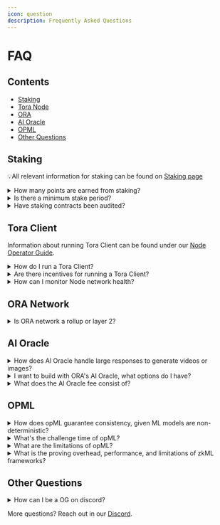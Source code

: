 ```yaml
---
icon: question
description: Frequently Asked Questions
---
```


# FAQ

## Contents

* [Staking](faq.md#staking)
* [Tora Node](faq.md#tora-node)
* [ORA](faq.md#ora)
* [AI Oracle](faq.md#ai-oracle)
* [OPML](faq.md#opml)
* [Other Questions](faq.md#other-questions)

## Staking

💡All relevant information for staking can be found on [Staking page](../points/staking.md)

<details>

<summary>How many points are earned from staking?</summary>

8N per N ETH (If you stake 1 ETH, you get 8 points every day). \
N represents the amount of ETH or other assets you staked.

You can find more information on the ORA Points Program by checking the following link – [https://docs.ora.io/doc/points/staking#staking-points](https://docs.ora.io/doc/points/staking#staking-points)

</details>

<details>

<summary>Is there a minimum stake period?</summary>

In Phase 1, there is no lock up period. It takes 24 hours to take to initiate your withdrawal before you are able to claim it.

After you initiate the withdraw, you will need to submit another transaction to “claim” your withdraw. (Two transactions in total)

In Phase 2, there are 2 options, locked and flexible staking. Locked staking is subject to a 6 month locking period.  With flexible staking you may withdraw at any time. Participants for locked staking will earn more points.&#x20;

Read more here: [https://docs.ora.io/doc/points/staking#withdraw](https://docs.ora.io/doc/points/staking#withdraw)

</details>

<details>

<summary>Have staking contracts been audited?</summary>

The contracts were audited by Salus. Reference here: [https://x.com/salus\_sec/status/1811658734998811005](https://x.com/salus\_sec/status/1811658734998811005)

</details>

## Tora Client

Information about running Tora Client can be found under our [Node Operator Guide](../ora-network/node-operator-guide/).

<details>

<summary>How do I run a Tora Client?</summary>

Currently there are 2 options for running a Tora client, Tora Launcher and CLI option.&#x20;

</details>

<details>

<summary>Are there incentives for running a Tora Client?</summary>

The incentive is in form of ORA points. Read more on [Points page](broken-reference).

Each validated transaction will earn 3 points. Read more here: [https://docs.ora.io/doc/points/tasks#task-4-running-validator-node](https://docs.ora.io/doc/points/tasks#task-4-running-validator-node)

</details>

<details>

<summary>How can I monitor Node network health?</summary>

Node network health can be found in docker container logs

</details>

## ORA Network

<details>

<summary>Is ORA  network a rollup or layer 2?</summary>

Neither.

ORA is a verifiable AI oracle network.  It contains a set of smart contracts capable of making calls to a network of nodes computing AI inference, secured by opML.&#x20;

</details>



## AI Oracle

<details>

<summary>How does AI Oracle handle large responses to generate videos or images?</summary>

The generated content can be stored on a decentralized storage network, eg. IPFS.

Files can be retrieved via the IPFS gateway with the given ID from ORA's AI Oracle.

</details>

<details>

<summary>I want to build with ORA's AI Oracle, what options do I have?</summary>

* zkML of [keras2circom](https://github.com/ora-io/keras2circom) (the most battle-tested and performant zkML framework)
* [opML](https://arxiv.org/abs/2401.17555) of [AI Oracle](../ora-network/introduction.md) (run huge model like LlaMA2-7B and Stable Diffusion now)
* zk+opML with [opp/ai](https://arxiv.org/abs/2402.15006) (futuristic onchain AI fuses zkML's privacy and opML's scalability)

We recommend you [build with Ora's AI Oracle secured by opML](../ora-network/introduction.md). It is production-ready and an out-of-the-box solution, with support to LlaMA2-7B and Stable Diffusion.

</details>

<details>

<summary>What does the AI Oracle fee consist of?</summary>

AI Oracle fee = Model Fee (for LlaMA2 or Stable Diffusion) + Callback Fee (for node to submit a inference result back to onchain) + Network Fee (gas)

Callback fee and network fees may be higher when network is experiencing congestion.&#x20;

Callback fees may be lower if you are using model such as Stable Diffusion, because the inference result will be shorter (just an IPFS hash, instead of long paragraphs in LLM).

</details>



## OPML

<details>

<summary>How does opML guarantee consistency, given ML models are non-deterministic?</summary>

The model uses deterministic inference (learn more from [this talk on determinism on ML](https://www.youtube.com/watch?v=ghU\_-ADHBaw)), there are [built using Nvidia's deterministic feature](https://docs.nvidia.com/clara/clara-train-archive/3.1/nvmidl/additional\_features/determinism.html) or are moved into our deterministic vm (this is recommended for better support).

</details>

<details>

<summary>What's the challenge time of opML? </summary>

Similar to Optimistic rollups, opML has a 7 day challenge period. It is possible that this may be reduced in the future.  When optimized, the challenge period can operate similarly to [a sovereign rollup](https://modularmedia.substack.com/i/132840875/do-optimistic-sovereign-rollups-make-sense), with this period reduced to  [a few minutes](https://twitter.com/nickwh8te/status/1674419952517009409) or [even a few seconds](https://twitter.com/colludingnode/status/1673730479000809473).

</details>

<details>

<summary>What are the limitations of opML?</summary>

Privacy, because all models in opML needs to be public and open-source for network participants to challenge. This can be mitigated with [opp/ai](https://arxiv.org/abs/2402.15006).

</details>

<details>

<summary>What is the proving overhead, performance, and limitations of zkML frameworks?</summary>

* Modulus Labs zkML bringing GPT2-1B onchain resulted in a  [1m+ times overhead (200+ hours for each call), 128-core CPU and 1TB RAM](https://medium.com/@ModulusLabs/chapter-14-the-worlds-1st-on-chain-llm-7e389189f85e).
* The zkML framework with EZKL [takes around 80 minutes to generate a proof of a 1M-nanoGPT model](https://hackmd.io/mGwARMgvSeq2nGvQWLL2Ww#Honey-I-SNARKED-the-GPT).
* [According to Modulus Labs](https://medium.com/@ModulusLabs/chapter-8-make-zkml-real-a3a355b2b756), zkML has >>1000 times overhead than pure computation, with [the latest report](https://twitter.com/shumochu/status/1723839817836888365) being 1000 times, and [200 times for small model](https://medium.com/@ModulusLabs/chapter-13-scaling-intelligence-637d4a374153)s.
* According to [EZKL’s benchmark](https://blog.ezkl.xyz/post/benchmarks/), the average proving time of RISC Zero is of 173 seconds for Random Forest Classification.

For more information reference [this Ethereum Foundation granted benchmark](https://hackmd.io/\_vrpMIusSEaROYUU7-Shaw) on our zkML framework with others.

</details>

## Other Questions

<details>

<summary>How can I be a OG on discord?</summary>

Unfortunately, the OG role was a limited-time opportunity exclusively for our first 100 Discord community members, and that window has closed. However, we appreciate your interest and look forward to having you as part of our community!

</details>



More questions? Reach out in our [Discord](https://discord.gg/MgyYbW9dQj).
